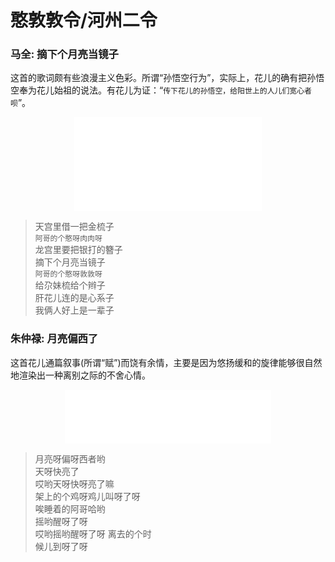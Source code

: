 # 憨敦敦令/河州二令  
### 马全: 摘下个月亮当镜子  
这首的歌词颇有些浪漫主义色彩。所谓“孙悟空行为”，实际上，花儿的确有把孙悟空奉为花儿始祖的说法。有花儿为证：“`传下花儿的孙悟空，给阳世上的人儿们宽心者呗`”。  
<center>  
<iframe src="//player.bilibili.com/player.html?aid=45766739&bvid=BV1ob411v7Tz&cid=80201645&page=1" scrolling="no" border="0" frameborder="no" framespacing="0" allowfullscreen="true"> </iframe>  
</center>  

> 天宫里借一把金梳子  
> `阿哥的个憨呀肉肉呀`  
> 龙宫里要把银打的簪子  
> 摘下个月亮当镜子  
> `阿哥的个憨呀敦敦呀`  
> 给尕妹梳给个辫子  
> 肝花儿连的是心系子  
> 我俩人好上是一辈子  

### 朱仲禄: 月亮偏西了  
这首花儿通篇叙事(所谓“赋”)而饶有余情，主要是因为悠扬缓和的旋律能够很自然地渲染出一种离别之际的不舍心情。  
<center>  
<iframe frameborder="no" border="0" marginwidth="0" marginheight="0" width="330" height="86" src="//music.163.com/outchain/player?type=2&id=195732&auto=1&height=66"></iframe>  
</center>  

> 月亮呀偏呀西者哟  
> 天呀快亮了  
> 哎哟天呀快呀亮了嘛  
> 架上的个鸡呀鸡儿叫呀了呀  
> 唉睡着的阿哥哈哟  
> 摇哟醒呀了呀  
> 哎哟摇哟醒呀了呀
> 离去的个时  
> 候儿到呀了呀  